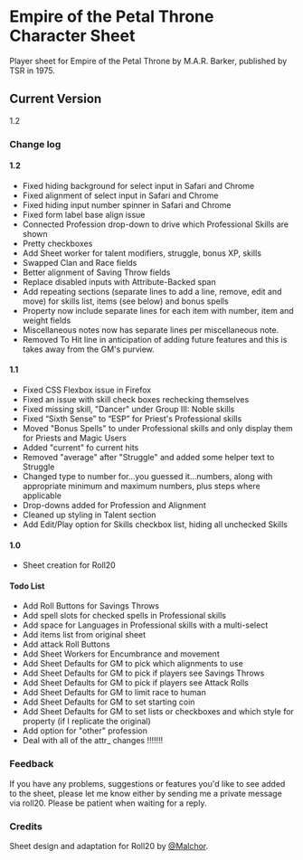 # Empire of the Petal Throne Character Sheet
Player sheet for Empire of the Petal Throne by M.A.R. Barker, published by TSR in 1975.

## Current Version
1.2

### Change log

#### 1.2
* Fixed hiding background for select input in Safari and Chrome
* Fixed alignment of select input in Safari and Chrome
* Fixed hiding input number spinner in Safari and Chrome
* Fixed form label base align issue
* Connected Profession drop-down to drive which Professional Skills are shown
* Pretty checkboxes
* Add Sheet worker for talent modifiers, struggle, bonus XP, skills
* Swapped Clan and Race fields
* Better alignment of Saving Throw fields
* Replace disabled inputs with Attribute-Backed span
* Add repeating sections (separate lines to add a line, remove, edit and move) for skills list, items (see below) and bonus spells
* Property now include separate lines for each item with number, item and weight fields
* Miscellaneous notes now has separate lines per miscellaneous note.
* Removed To Hit line in anticipation of adding future features and this is takes away from the GM's purview.

#### 1.1
* Fixed CSS Flexbox issue in Firefox
* Fixed an issue with skill check boxes rechecking themselves
* Fixed missing skill, "Dancer" under Group III: Noble skills
* Fixed “Sixth Sense” to “ESP” for Priest's Professional skills
* Moved "Bonus Spells" to under Professional skills and only display them for Priests and Magic Users
* Added "current" fo current hits
* Removed "average" after "Struggle" and added some helper text to Struggle
* Changed type to number for...you guessed it...numbers, along with appropriate minimum and maximum numbers, plus steps where applicable
* Drop-downs added for Profession and Alignment
* Cleaned up styling in Talent section
* Add Edit/Play option for Skills checkbox list, hiding all unchecked Skills

#### 1.0
* Sheet creation for Roll20

#### Todo List
* Add Roll Buttons for Savings Throws
* Add spell slots for checked spells in Professional skills
* Add space for Languages in Professional skills with a multi-select
* Add items list from original sheet
* Add attack Roll Buttons
* Add Sheet Workers for Encumbrance and movement
* Add Sheet Defaults for GM to pick which alignments to use
* Add Sheet Defaults for GM to pick if players see Savings Throws
* Add Sheet Defaults for GM to pick if players see Attack Rolls
* Add Sheet Defaults for GM to limit race to human
* Add Sheet Defaults for GM to set starting coin
* Add Sheet Defaults for GM to set lists or checkboxes and which style for property (if I replicate the original)
* Add option for "other" profession
* Deal with all of the attr_ changes !!!!!!!

### Feedback
If you have any problems, suggestions or features you'd like to see added to the sheet, please let me know either by  sending me a private message via roll20.  Please be patient when waiting for a reply.

### Credits
Sheet design and adaptation for Roll20 by [@Malchor](https://app.roll20.net/users/2078012/malchor).
